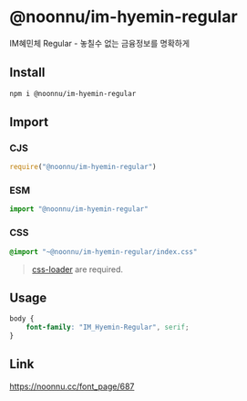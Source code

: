 # @noonnu/im-hyemin-regular
IM혜민체 Regular - 놓칠수 없는 금융정보를 명확하게

## Install
```sh
npm i @noonnu/im-hyemin-regular
```
## Import
### CJS
```js
require("@noonnu/im-hyemin-regular")
```
### ESM
```js
import "@noonnu/im-hyemin-regular"
```
### CSS 
```css
@import "~@noonnu/im-hyemin-regular/index.css"
```
> [css-loader](https://github.com/webpack-contrib/css-loader) are required.

## Usage
```css
body {
    font-family: "IM_Hyemin-Regular", serif;
}
```

## Link
https://noonnu.cc/font_page/687